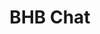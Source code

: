 ---
layout: default
categories: [bhb]
title: "BHB Chat"
brand_logo: "{{ page.client_baseurl }}/assets/images/chat_banner_white.png"
brand_color: "#6A6DB3"
favicon: "{{ page.client_baseurl }}/assets/images/logo.ico"
permalink: "/clients/BHB/chat.html"
---